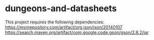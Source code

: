 # dungeons-and-datasheets

This project requires the following dependencies:
https://mvnrepository.com/artifact/org.json/json/20140107
https://search.maven.org/artifact/com.google.code.gson/gson/2.8.2/jar
